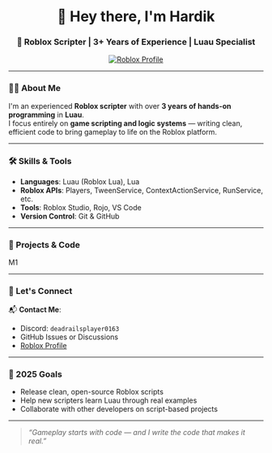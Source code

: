 <h1 align="center">👋 Hey there, I'm Hardik</h1>
<h3 align="center">🧠 Roblox Scripter | 3+ Years of Experience | Luau Specialist</h3>

<p align="center">
  <a href="https://www.roblox.com/users/5485892520/profile" target="_blank">
    <img src="https://img.shields.io/badge/Roblox-Profile-red?logo=roblox&style=flat-square" alt="Roblox Profile">
  </a>
</p>

---

### 🧑‍💻 About Me

I'm an experienced **Roblox scripter** with over **3 years of hands-on programming** in **Luau**.  
I focus entirely on **game scripting and logic systems** — writing clean, efficient code to bring gameplay to life on the Roblox platform.

---

### 🛠️ Skills & Tools

- **Languages**: Luau (Roblox Lua), Lua  
- **Roblox APIs**: Players, TweenService, ContextActionService, RunService, etc.  
- **Tools**: Roblox Studio, Rojo, VS Code  
- **Version Control**: Git & GitHub

---

### 📌 Projects & Code

M1

---

### 🤝 Let's Connect

📬 **Contact Me**:  
- Discord: `deadrailsplayer0163`  
- GitHub Issues or Discussions  
- [Roblox Profile](https://www.roblox.com/users/5485892520/profile)

---

### 🌱 2025 Goals

- Release clean, open-source Roblox scripts  
- Help new scripters learn Luau through real examples  
- Collaborate with other developers on script-based projects

---

> *“Gameplay starts with code — and I write the code that makes it real.”*
